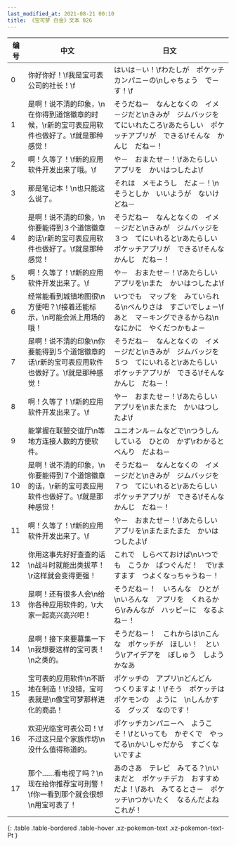 ```yaml
---
last_modified_at: 2021-08-21 00:10
title: 《宝可梦 白金》文本 026
---
```

| 编号 | 中文 | 日文 |
| ---- | ---- | ---- |
| 0 | 你好你好！\f我是宝可表公司的社长！\f | はいは－い！\fわたしが　ポケッチカンパニ－の\nしゃちょう　で－す！\f |
| 1 | 是啊！说不清的印象，\n在你得到道馆徽章的时候，\r新的宝可表应用软件也做好了。\f就是那种感觉！ | そうだね－　なんとなくの　イメ－ジだと\nきみが　ジムバッジを　てにいれたころ\rあたらしい　ポケッチアプリが　できる\fそんな　かんじ　だね－！ |
| 2 | 啊！久等了！\f新的应用软件开发出来了哦。\f | や－　おまたせ－！\fあたらしい　アプリを　かいはつしたよ\f |
| 3 | 那是笔记本！\n也只能这么说了。 | それは　メモようし　だよ－！\nそうとしか　いいようが　ないけどね－ |
| 4 | 是啊！说不清的印象，\n你要能得到３个道馆徽章的话\r新的宝可表应用软件也做好了。\f就是那种感觉！ | そうだね－　なんとなくの　イメ－ジだと\nきみが　ジムバッジを３つ　てにいれると\rあたらしい　ポケッチアプリが　できる\fそんな　かんじ　だね－！ |
| 5 | 啊！久等了！\f新的应用软件开发出来了。\f | や－　おまたせ－！\fあたらしい　アプリを\nまた　かいはつしたよ\f |
| 6 | 经常能看到城镇地图很\n方便吧？\f接着还能标示，\n可能会派上用场的哦！ | いつでも　マップを　みていられる\nべんりさは　すごいでしょ－\fあと　マ－キングできるからね\nなにかに　やくだつかもよ－ |
| 7 | 是啊！说不清的印象\n你要能得到５个道馆徽章的话\r新的宝可表应用软件也做好了。\f就是那种感觉！ | そうだね－　なんとなくの　イメ－ジだと\nきみが　ジムバッジを５つ　てにいれると\rあたらしい　ポケッチアプリが　できる\fそんな　かんじ　だね－！ |
| 8 | 啊！久等了！\f新的应用软件开发出来了。\f | や－　おまたせ－！\fあたらしい　アプリを\nまたまた　かいはつしたよ\f |
| 9 | 能掌握在联盟交谊厅\n等地方连接人数的方便软件。 | ユニオンル－ムなどで\nつうしんしている　ひとの　かず\rわかると　べんり　だよね－ |
| 10 | 是啊！说不清的印象，\n你要能得到７个道馆徽章的话，\r新的宝可表应用软件也做好了。\f就是那种感觉！ | そうだね－　なんとなくの　イメ－ジだと\nきみが　ジムバッジを７つ　てにいれると\rあたらしい　ポケッチアプリが　できる\fそんな　かんじ　だね－！ |
| 11 | 啊！久等了！\f新的应用软件开发出来了。\f | や－　おまたせ－！\fあたらしい　アプリを\nまたまたまた　かいはつしたよ\f |
| 12 | 你用这事先好好查查的话\n战斗时就能出类拔苹！\r这样就会变得更强！ | これで　しらべておけば\nいつでも　こうか　ばつぐんだ！　で\rますます　つよくなっちゃうね－！ |
| 13 | 是啊！还有很多人会\n给你各种应用软件的，\r大家一起高兴高兴吧！ | そうだね－！　いろんな　ひとが\nいろんな　アプリを　くれるから\rみんなが　ハッピ－に　なるよね－！ |
| 14 | 是啊！接下来要募集一下\n我想要这样的宝可表！\n之类的。 | そうだね－！　これからは\nこんな　ポケッチが　ほしい！　という\rアイデアを　ぼしゅう　しようかなあ |
| 15 | 宝可表的应用软件\n不断地在制造！\f没错，宝可表就是\n像宝可梦那样进化的商品！ | ポケッチの　アプリ\nどんどん　つくりますよ！\fそう　ポケッチは　ポケモンの　ように　\nしんかする　グッズ　なのです！ |
| 16 | 欢迎光临宝可表公司！\f不过这只是个家族作坊\n没什么值得称道的。 | ポケッチカンパニ－へ　ようこそ！\fといっても　かぞくで　やってる\nかいしゃだから　すごくないですよ |
| 17 | 那个……看电视了吗？\n现在给你推荐宝可刑警！\f你一看到那个就会很想\n用宝可表了！ | あのさあ　テレビ　みてる？\nいまだと　ポケッチデカ　おすすめだよ！\fあれ　みてるとさ－　ポケッチ\nつかいたく　なるんだよね　これが！ |
{: .table .table-bordered .table-hover .xz-pokemon-text .xz-pokemon-text-Pt }